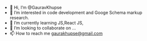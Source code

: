 - 👋 Hi, I’m @GauravKhupse
- 👀 I’m interested in code development and Googe Schema markup research.
- 🌱 I’m currently learning JS,React JS,
- 💞️ I’m looking to collaborate on ...
- 📫 How to reach me gaurakhupse@gmail.com

<!---
GauravKhupse/GauravKhupse is a ✨ special ✨ repository because its `README.md` (this file) appears on your GitHub profile.
You can click the Preview link to take a look at your changes.
--->
